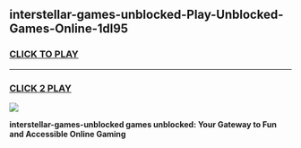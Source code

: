 
## interstellar-games-unblocked-Play-Unblocked-Games-Online-1dl95
<h3>
<a href="https://premium76.site?title=interstellar-games-unblocked&ref=25A">CLICK TO PLAY</a></h3>
<hr>

<h3>
<a href="https://premium76.site?title=interstellar-games-unblocked&ref=25A">CLICK 2 PLAY</a>
  
</h3>

<a href="https://premium76.site?title=interstellar-games-unblocked&ref=25A"><img src="https://clearcache.store/games.png"></a>


**interstellar-games-unblocked games unblocked: Your Gateway to Fun and Accessible Online Gaming**
